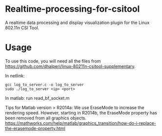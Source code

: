 # Realtime-processing-for-csitool
A realtime data processing and display visualization plugin for the Linux 802.11n CSI Tool.

# Usage
To use this code, you will need all the files from https://github.com/dhalperi/linux-80211n-csitool-supplementary.

In netlink:
~~~
gcc log_to_server.c -o log_to_server
sudo ./log_to_server <ip> <port>
~~~

In matlab:
run read_bf_socket.m

Tips for Matlab version > R2014a: 
We use EraseMode to increase the rendering speed. However, starting in R2014b, the EraseMode property has been removed from all graphics objects. https://mathworks.com/help/matlab/graphics_transition/how-do-i-replace-the-erasemode-property.html
